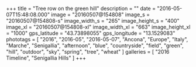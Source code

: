 +++
title = "Tree row on the green hill"
description = ""
date = "2016-05-07T15:48:08.000"
image = "20160507@154808"
image_s = "20160507@154808-s"
image_width_s = "265"
image_height_s = "400"
image_xl = "20160507@154808-xl"
image_width_xl = "663"
image_height_xl = "1000"
gps_latitude = "43.73898055"
gps_longitude = "13.1529083"
phototags = [ "2016", "2016-05", "2016-05-07", "Ancona", "Europe", "Italy", "Marche", "Senigallia", "afternoon", "blue", "countryside", "field", "green", "hill", "outdoor", "sky", "spring", "tree", "wheat" ]
galleries = [ "2016 Timeline", "Senigallia Hills" ]
+++
